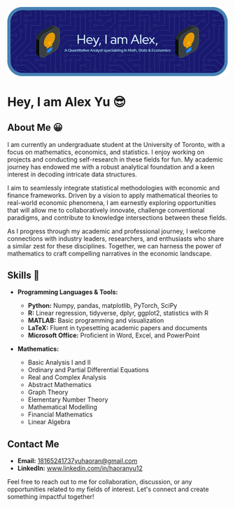 ![Header](./github-header-image.png)

# Hey, I am Alex Yu 😎

## About Me 😀
I am currently an undergraduate student at the University of Toronto, with a focus on mathematics, economics, and statistics. I enjoy working on projects and conducting self-research in these fields for fun. My academic journey has endowed me with a robust analytical foundation and a keen interest in decoding intricate data structures.

I aim to seamlessly integrate statistical methodologies with economic and finance frameworks. Driven by a vision to apply mathematical theories to real-world economic phenomena, I am earnestly exploring opportunities that will allow me to collaboratively innovate, challenge conventional paradigms, and contribute to knowledge intersections between these fields.

As I progress through my academic and professional journey, I welcome connections with industry leaders, researchers, and enthusiasts who share a similar zest for these disciplines. Together, we can harness the power of mathematics to craft compelling narratives in the economic landscape.

## Skills 🧐
- **Programming Languages & Tools:**
  - **Python:** Numpy, pandas, matplotlib, PyTorch, SciPy
  - **R:** Linear regression, tidyverse, dplyr, ggplot2, statistics with R
  - **MATLAB:** Basic programming and visualization
  - **LaTeX:** Fluent in typesetting academic papers and documents
  - **Microsoft Office:** Proficient in Word, Excel, and PowerPoint

- **Mathematics:**
  - Basic Analysis I and II
  - Ordinary and Partial Differential Equations
  - Real and Complex Analysis
  - Abstract Mathematics
  - Graph Theory
  - Elementary Number Theory
  - Mathematical Modelling
  - Financial Mathematics
  - Linear Algebra

## Contact Me
- **Email:** [18165241737yuhaoran@gmail.com](mailto:18165241737yuhaoran@gmail.com)
- **LinkedIn:** www.linkedin.com/in/haoranyu12

Feel free to reach out to me for collaboration, discussion, or any opportunities related to my fields of interest. Let's connect and create something impactful together!
